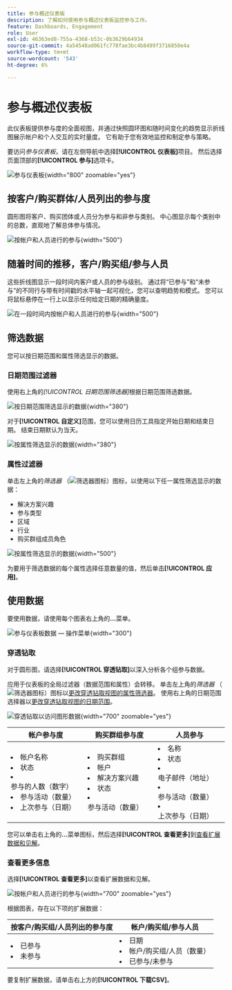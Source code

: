 ```yaml
---
title: 参与概述仪表板
description: 了解如何使用参与概述仪表板监控参与工作。
feature: Dashboards, Engagement
role: User
exl-id: 46363ed8-755a-4368-b53c-0b3629b64934
source-git-commit: 4a54548ad061fc778fae3bc4b8499f3716850e4a
workflow-type: tm+mt
source-wordcount: '543'
ht-degree: 6%

---
```


# 参与概述仪表板

此仪表板提供参与度的全面视图，并通过快照圆环图和随时间变化的趋势显示折线图展示帐户和个人交互的实时量度。 它有助于您有效地监控和制定参与策略。

要访问&#x200B;_参与仪表板_，请在左侧导航中选择&#x200B;**[!UICONTROL 仪表板]**&#x200B;项目。 然后选择页面顶部的&#x200B;**[!UICONTROL 参与]**&#x200B;选项卡。

<!-- To generate a shareable PDF of your current view, click **[!UICONTROL Export]** at the top-right corner of the page. To engage with the data, use the action menu in the top-right corner. -->

![参与仪表板](./assets/engagement-dashboard.png){width="800" zoomable="yes"}

## 按客户/购买群体/人员列出的参与度

圆形图将客户、购买团体或人员分为参与和非参与类别。 中心图显示每个类别中的总数，直观地了解总体参与情况。

![按帐户和人员进行的参与](assets/engagement-accounts.png){width="500"}

## 随着时间的推移，客户/购买组/参与人员

这些折线图显示一段时间内客户或人员的参与级别。 通过将“已参与”和“未参与”的不同行与带有时间戳的水平轴一起可视化，您可以查明趋势和模式。 您可以将鼠标悬停在一行上以显示任何给定日期的精确量度。

![在一段时间内按帐户和人员进行的参与](assets/engagement-accounts-over-time.png){width="500"}

## 筛选数据

您可以按日期范围和属性筛选显示的数据。

### 日期范围过滤器

使用右上角的&#x200B;_[!UICONTROL 日期范围筛选器]_&#x200B;根据日期范围筛选数据。

![按日期范围筛选显示的数据](./assets/engagement-date-filter.png){width="380"}

对于&#x200B;**[!UICONTROL 自定义]**&#x200B;范围，您可以使用日历工具指定开始日期和结束日期。 结束日期默认为当天。

![按属性筛选显示的数据](./assets/engagement-date-filter-custom.png){width="380"}

### 属性过滤器

单击左上角的&#x200B;_筛选器_ （![筛选器图标](../assets/do-not-localize/icon-filter.svg)）图标，以使用以下任一属性筛选显示的数据：

* 解决方案兴趣
* 参与类型
* 区域
* 行业
* 购买群组成员角色

![按属性筛选显示的数据](./assets/engagement-dashboard-filters.png){width="500"}

为要用于筛选数据的每个属性选择任意数量的值，然后单击&#x200B;**[!UICONTROL 应用]**。

## 使用数据

要使用数据，请使用每个图表右上角的&#x200B;**...**&#x200B;菜单。

![参与仪表板数据 — 操作菜单](assets/engagement-action-menu.png){width="300"}

### 穿透钻取

对于圆形图，请选择&#x200B;**[!UICONTROL 穿透钻取]**&#x200B;以深入分析各个组参与数据。

应用于仪表板的全局过滤器（数据范围和属性）会转移。 单击左上角的&#x200B;_筛选器_ （![筛选器图标](../assets/do-not-localize/icon-filter.svg)）图标以[更改穿透钻取视图的属性筛选器](#filter-the-data)。 使用右上角的日期范围选择器以[更改穿透钻取视图的日期范围](#date-range-filter)。

![穿透钻取以访问图形数据](./assets/engagement-buying-groups-drill-through.png){width="700" zoomable="yes"}

| 帐户参与度 | 购买群组参与度 | 人员参与 |
| ---------------------- | --------------------------- | -------------------- |
| <li>帐户名称 <li>状态 <li>参与的人数（数字）<li>参与活动（数量） <li>上次参与（日期） | <li>购买群组 <li>帐户 <li>解决方案兴趣 <li>状态 <li>参与活动（数量） | <li>名称 <li>状态 <li>电子邮件（地址） <li>参与活动（数量） <li>上次参与（日期） |

您可以单击右上角的&#x200B;**...**&#x200B;菜单图标，然后选择&#x200B;**[!UICONTROL 查看更多]**&#x200B;到[查看扩展数据和见解](#view-more)。

### 查看更多信息

选择&#x200B;**[!UICONTROL 查看更多]**&#x200B;以查看扩展数据和见解。

![按帐户和人员进行的参与](./assets/engagement-buying-groups-time-view-more.png){width="700" zoomable="yes"}

根据图表，存在以下项的扩展数据：

| 按客户/购买组/人员列出的参与度 | 帐户/购买组/参与人员 |
| ----------------------------------------------- | -------------------------------------------------- | 
| <li>已参与 <li>未参与 | <li>日期 <li>帐户/购买组/人员（数量） <li>已参与/未参与 |

要复制扩展数据，请单击右上方的&#x200B;**[!UICONTROL 下载CSV]**。
